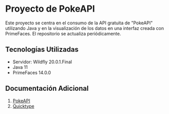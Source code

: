 # Proyecto de PokeAPI

Este proyecto se centra en el consumo de la API gratuita de "PokeAPI" utilizando Java y en la visualización de los datos en una interfaz creada con PrimeFaces. El repositorio se actualiza periódicamente.

## Tecnologías Utilizadas

- Servidor: Wildfly 20.0.1.Final
- Java 11
- PrimeFaces 14.0.0

## Documentación Adicional

1. [PokeAPI](https://pokeapi.co/)
2. [Quicktype](https://app.quicktype.io/)
